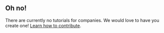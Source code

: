 ## Oh no!

There are currently no tutorials for companies. We would love to have you create one! [Learn how to contribute](../CONTRIBUTING.md).